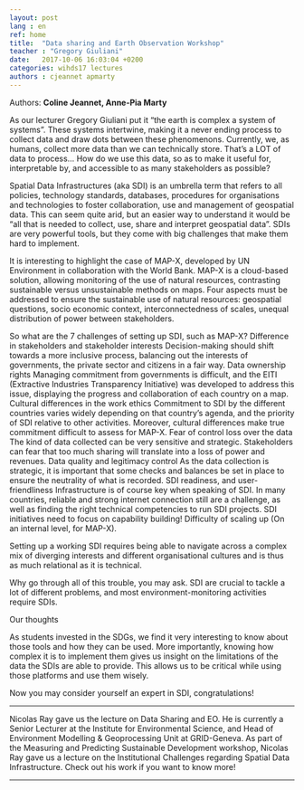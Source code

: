 ```yaml
---
layout: post
lang : en
ref: home
title:  "Data sharing and Earth Observation Workshop"
teacher : "Gregory Giuliani"
date:   2017-10-06 16:03:04 +0200
categories: wihds17 lectures
authors : cjeannet apmarty
---
```


Authors: **Coline Jeannet, Anne-Pia Marty**


As our lecturer Gregory Giuliani put it “the earth is complex a system of systems”. These systems intertwine, making it a never ending process to collect data and draw dots between these phenomenons. Currently, we, as humans, collect more data than we can technically store. That’s a LOT of data to process… How do we use this data, so as to make it useful for, interpretable by, and accessible to as many stakeholders as possible?

Spatial Data Infrastructures (aka SDI) is an umbrella term that refers to all policies, technology standards, databases, procedures for organisations and technologies to foster collaboration, use and management of geospatial data. This can seem quite arid, but an easier way to understand it would be “all that is needed to collect, use, share and interpret geospatial data”.
SDIs are very powerful tools, but they come with big challenges that make them hard to implement.

It is interesting to highlight the case of MAP-X, developed by UN Environment in collaboration with the World Bank. MAP-X is a cloud-based solution, allowing monitoring of the use of natural resources, contrasting sustainable versus unsustainable methods on maps. Four aspects must be addressed to ensure the sustainable use of natural resources: geospatial questions, socio economic context, interconnectedness of scales, unequal distribution of power between stakeholders.

So what are the 7 challenges of setting up SDI, such as MAP-X?
Difference in stakeholders and stakeholder interests
Decision-making should shift towards a more inclusive process, balancing out the interests of governments, the private sector and citizens in a fair way.
Data ownership rights
Managing commitment from governments is difficult, and the EITI (Extractive Industries Transparency Initiative) was developed to address this issue, displaying the progress and collaboration of each country on a map.
Cultural differences in the work ethics
Commitment to SDI by the different countries varies widely depending on that country’s agenda, and the priority of SDI relative to other activities. Moreover, cultural differences make true commitment difficult to assess for MAP-X.
Fear of control loss over the data
The kind of data collected can be very sensitive and strategic. Stakeholders can fear that too much sharing will translate into a loss of power and revenues.
Data quality and legitimacy control
As the data collection is strategic, it is important that some checks and balances be set in place to ensure the neutrality of what is recorded.
SDI readiness, and user-friendliness
Infrastructure is of course key when speaking of SDI. In many countries, reliable and strong internet connection still are a challenge, as well as finding the right technical competencies to run SDI projects. SDI initiatives need to focus on capability building!
Difficulty of scaling up
	(On an internal level, for MAP-X).

Setting up a working SDI requires being able to navigate across a complex mix of diverging interests and different organisational cultures and is thus as much relational as it is technical.

Why go through all of this trouble, you may ask. SDI are crucial to tackle a lot of different problems, and most environment-monitoring activities require SDIs.

Our thoughts

As students invested in the SDGs, we find it very interesting to know about those tools and how they can be used. More importantly, knowing how complex it is to implement them gives us insight on the limitations of the data the SDIs are able to provide. This allows us to be critical while using those platforms and use them wisely.

Now you may consider yourself an expert in SDI, congratulations!

______
Nicolas Ray gave us the lecture on Data Sharing and EO. He is currently a Senior Lecturer at the Institute for Environmental Science, and Head of Environment Modelling & Geoprocessing Unit at GRID-Geneva. As part of the Measuring and Predicting Sustainable Development workshop, Nicolas Ray gave us a lecture on the Institutional Challenges regarding Spatial Data Infrastructure. Check out his work if you want to know more!
______
